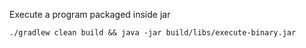 Execute a program packaged inside jar

	./gradlew clean build && java -jar build/libs/execute-binary.jar
